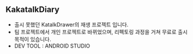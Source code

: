 ## KakatalkDiary
* 출시 못했던 KatalkDrawer의 재생 프로젝트 입니다. 
* 팀 프로젝트에서 개인 프로젝트로 바뀌었으며, 리펙토링 과정을 거쳐 무료로 출시 목적이 있습니다.
* DEV TOOL : ANDROID STUDIO
